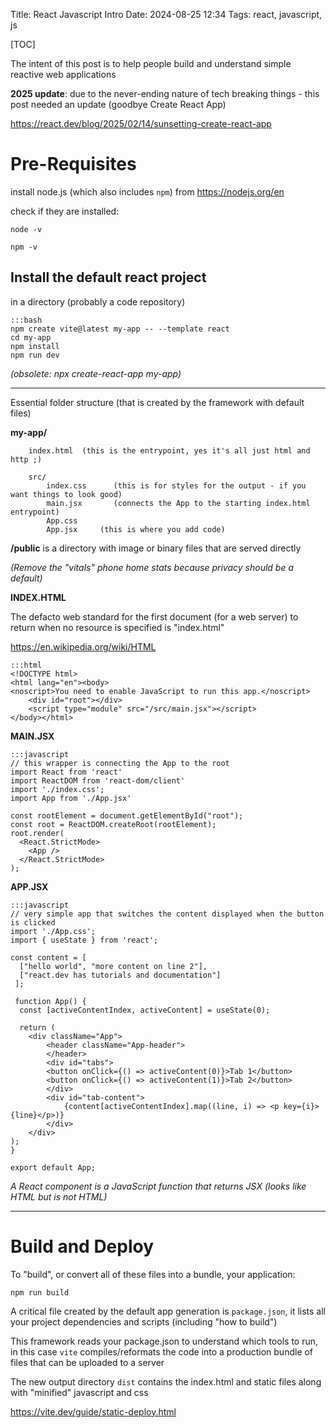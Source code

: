 Title: React Javascript Intro
Date: 2024-08-25 12:34
Tags: react, javascript, js

[TOC]

The intent of this post is to help people build and understand simple reactive web applications

**2025 update**: due to the never-ending nature of tech breaking things - this post needed an update (goodbye Create React App)

<https://react.dev/blog/2025/02/14/sunsetting-create-react-app>


# Pre-Requisites
install node.js (which also includes `npm`) from <https://nodejs.org/en>

check if they are installed:

`node -v`

`npm -v`

## Install the default react project
in a directory (probably a code repository)

 	:::bash
	npm create vite@latest my-app -- --template react
 	cd my-app
	npm install
	npm run dev
  
_(obsolete: npx create-react-app my-app)_

- - -
Essential folder structure (that is created by the framework with default files)

**my-app/**

```
	index.html	(this is the entrypoint, yes it's all just html and http ;)
  
	src/
		index.css      (this is for styles for the output - if you want things to look good)
		main.jsx       (connects the App to the starting index.html entrypoint)
		App.css
		App.jsx		(this is where you add code)
```
		
**/public** is a directory with image or binary files that are served directly

_(Remove the "vitals" phone home stats because privacy should be a default)_


**INDEX.HTML**

The defacto web standard for the first document (for a web server) to return when no resource is specified is "index.html"

<https://en.wikipedia.org/wiki/HTML>

	:::html
	<!DOCTYPE html>
	<html lang="en"><body>
	<noscript>You need to enable JavaScript to run this app.</noscript>
		<div id="root"></div>
		<script type="module" src="/src/main.jsx"></script>
	</body></html>


**MAIN.JSX**

	:::javascript
	// this wrapper is connecting the App to the root
	import React from 'react'
	import ReactDOM from 'react-dom/client'
	import './index.css';
	import App from './App.jsx'
	
	const rootElement = document.getElementById("root");
	const root = ReactDOM.createRoot(rootElement);
	root.render(
	  <React.StrictMode>
		<App />
	  </React.StrictMode>
	);


**APP.JSX**

	:::javascript
	// very simple app that switches the content displayed when the button is clicked
	import './App.css';
	import { useState } from 'react';
	
	const content = [
	  ["hello world", "more content on line 2"],
	  ["react.dev has tutorials and documentation"]
	 ];
	  
	 function App() {
	  const [activeContentIndex, activeContent] = useState(0);
	 
	  return (
	  	<div className="App">
      		<header className="App-header">
			</header>
			<div id="tabs">
			<button onClick={() => activeContent(0)}>Tab 1</button>
			<button onClick={() => activeContent(1)}>Tab 2</button>
			</div>
			<div id="tab-content">
				{content[activeContentIndex].map((line, i) => <p key={i}>{line}</p>)}
			</div>
		</div>
	);
	}
	
	export default App;

_A React component is a JavaScript function that returns JSX (looks like HTML but is not HTML)_

- - -

# Build and Deploy

To "build", or convert all of these files into a bundle, your application:

`npm run build`

A critical file created by the default app generation is `package.json`, it lists all your project dependencies and scripts (including "how to build")

This framework reads your package.json to understand which tools to run, in this case `vite` compiles/reformats the code into a production bundle of files that can be uploaded to a server

The new output directory `dist` contains the index.html and static files along with "minified" javascript and css

<https://vite.dev/guide/static-deploy.html>

